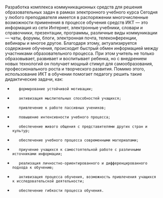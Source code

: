  Разработка комплекса коммуникационных средств для решения образовательных задач в рамках электронного учебного курса 
 Сегодня у любого преподавателя имеется в распоряжении многочисленные возможности применения в процессе обучения средств ИКТ — это информация из сети Интернет, электронные учебники, словари и справочники, презентации, программы, различные виды коммуникации — чаты, форумы, блоги, электронная почта, телеконференции, вебинары и многое другое. Благодаря этому, актуализируется содержание обучения, происходит быстрый обмен информацией между участниками образовательного процесса. При этом учитель не только образовывает, развивает и воспитывает ребенка, но с внедрением новых технологий он получает мощный стимул для самообразования, профессионального роста и творческого развития. Помимо этого, использование ИКТ в обучении помогает педагогу решить такие дидактические задачи, как: 
-        формирование устойчивой мотивации; 
-        активизация мыслительных способностей учащихся; 
-        привлечение к работе пассивных учеников; 
-        повышение интенсивности учебного процесса; 
-        обеспечение живого общения с представителями других стран и культур; 
-        обеспечение учебного процесса современными материалами; 
-        приучение учащихся к самостоятельной работе с различными источниками информации; 
-        реализация личностно-ориентированного и дифференцированного подхода к обучению; 
-        активизация процесса обучения, возможность привлечения учащихся к исследовательской деятельности; 
-        обеспечение гибкости процесса обучения.


